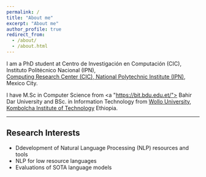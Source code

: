 ```yaml
---
permalink: /
title: "About me"
excerpt: "About me"
author_profile: true
redirect_from: 
  - /about/
  - /about.html
---
```


I am a PhD student at Centro de Investigación en Computación (CIC), Instituto Politécnico Nacional (IPN),  
<a href="https://www.cic.ipn.mx/"> Computing Research Center (CIC), National Polytechnic Institute (IPN)</a>, Mexico City.

I have M.Sc in Computer Science from <a "https://bit.bdu.edu.et/"> Bahir Dar University</a> and 
BSc. in Information Technology from  <a href="https://wu.edu.et/"> Wollo University, Kombolcha Institute of Technology</a> Ethiopia.


---
Research Interests
---
<div class="csc-header csc-header-n1">
<ul>
<li>Ddevelopment of Natural Language Processing (NLP) resources and tools</li>
<li>NLP for low resource languages </li>
<li>Evaluations of SOTA language models</li>
</ul>
</div>
